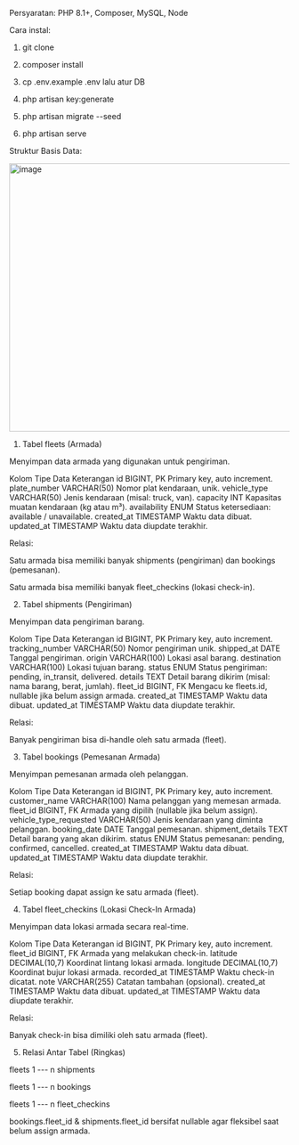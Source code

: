 Persyaratan: 
PHP 8.1+, Composer, MySQL, Node

Cara instal:
1. git clone <repo>

2. composer install

3. cp .env.example .env lalu atur DB

4. php artisan key:generate

5. php artisan migrate --seed

6. php artisan serve


Struktur Basis Data:

<img width="550" height="482" alt="image" src="https://github.com/user-attachments/assets/40847013-1169-402a-9f0c-25d5af4fea2e" />

1. Tabel fleets (Armada)

Menyimpan data armada yang digunakan untuk pengiriman.

Kolom	Tipe Data	Keterangan
id	BIGINT, PK	Primary key, auto increment.
plate_number	VARCHAR(50)	Nomor plat kendaraan, unik.
vehicle_type	VARCHAR(50)	Jenis kendaraan (misal: truck, van).
capacity	INT	Kapasitas muatan kendaraan (kg atau m³).
availability	ENUM	Status ketersediaan: available / unavailable.
created_at	TIMESTAMP	Waktu data dibuat.
updated_at	TIMESTAMP	Waktu data diupdate terakhir.

Relasi:

Satu armada bisa memiliki banyak shipments (pengiriman) dan bookings (pemesanan).

Satu armada bisa memiliki banyak fleet_checkins (lokasi check-in).

2. Tabel shipments (Pengiriman)

Menyimpan data pengiriman barang.

Kolom	Tipe Data	Keterangan
id	BIGINT, PK	Primary key, auto increment.
tracking_number	VARCHAR(50)	Nomor pengiriman unik.
shipped_at	DATE	Tanggal pengiriman.
origin	VARCHAR(100)	Lokasi asal barang.
destination	VARCHAR(100)	Lokasi tujuan barang.
status	ENUM	Status pengiriman: pending, in_transit, delivered.
details	TEXT	Detail barang dikirim (misal: nama barang, berat, jumlah).
fleet_id	BIGINT, FK	Mengacu ke fleets.id, nullable jika belum assign armada.
created_at	TIMESTAMP	Waktu data dibuat.
updated_at	TIMESTAMP	Waktu data diupdate terakhir.

Relasi:

Banyak pengiriman bisa di-handle oleh satu armada (fleet).

3. Tabel bookings (Pemesanan Armada)

Menyimpan pemesanan armada oleh pelanggan.

Kolom	Tipe Data	Keterangan
id	BIGINT, PK	Primary key, auto increment.
customer_name	VARCHAR(100)	Nama pelanggan yang memesan armada.
fleet_id	BIGINT, FK	Armada yang dipilih (nullable jika belum assign).
vehicle_type_requested	VARCHAR(50)	Jenis kendaraan yang diminta pelanggan.
booking_date	DATE	Tanggal pemesanan.
shipment_details	TEXT	Detail barang yang akan dikirim.
status	ENUM	Status pemesanan: pending, confirmed, cancelled.
created_at	TIMESTAMP	Waktu data dibuat.
updated_at	TIMESTAMP	Waktu data diupdate terakhir.

Relasi:

Setiap booking dapat assign ke satu armada (fleet).

4. Tabel fleet_checkins (Lokasi Check-In Armada)

Menyimpan data lokasi armada secara real-time.

Kolom	Tipe Data	Keterangan
id	BIGINT, PK	Primary key, auto increment.
fleet_id	BIGINT, FK	Armada yang melakukan check-in.
latitude	DECIMAL(10,7)	Koordinat lintang lokasi armada.
longitude	DECIMAL(10,7)	Koordinat bujur lokasi armada.
recorded_at	TIMESTAMP	Waktu check-in dicatat.
note	VARCHAR(255)	Catatan tambahan (opsional).
created_at	TIMESTAMP	Waktu data dibuat.
updated_at	TIMESTAMP	Waktu data diupdate terakhir.

Relasi:

Banyak check-in bisa dimiliki oleh satu armada (fleet).

5. Relasi Antar Tabel (Ringkas)

fleets 1 --- n shipments

fleets 1 --- n bookings

fleets 1 --- n fleet_checkins

bookings.fleet_id & shipments.fleet_id bersifat nullable agar fleksibel saat belum assign armada.
